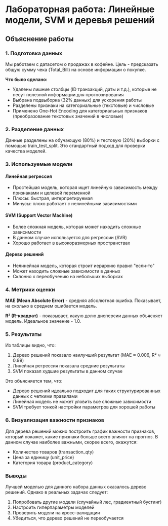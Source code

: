 # Лабораторная работа: Линейные модели, SVM и деревья решений

## Объяснение работы

### 1. Подготовка данных
Мы работаем с датасетом о продажах в кофейне. Цель - предсказать общую сумму чека (Total_Bill) на основе информации о покупке.

**Что было сделано:**
- Удалены лишние столбцы (ID транзакций, даты и т.д.), которые не несут полезной информации для прогнозирования
- Выбрана подвыборка (32% данных) для ускорения работы
- Разделены признаки на категориальные (текстовые) и числовые
- Применено One-Hot Encoding для категориальных признаков (преобразование текстовых значений в числовые)

### 2. Разделение данных
Данные разделены на обучающую (80%) и тестовую (20%) выборки с помощью train_test_split. Это стандартный подход для проверки качества моделей.

### 3. Используемые модели

#### Линейная регрессия
- Простейшая модель, которая ищет линейную зависимость между признаками и целевой переменной
- Плюсы: быстрая, интерпретируемая
- Минусы: плохо работает с нелинейными зависимостями

#### SVM (Support Vector Machine)
- Более сложная модель, которая может находить сложные зависимости
- В данном случае используется для регрессии (SVR)
- Хорошо работает в высокоразмерных пространствах

#### Дерево решений
- Нелинейная модель, которая строит иерархию правил "если-то"
- Может находить сложные зависимости в данных
- Склонно к переобучению на небольших выборках

### 4. Метрики оценки

**MAE (Mean Absolute Error)** - средняя абсолютная ошибка. Показывает, на сколько в среднем ошибается модель.

**R² (R-квадрат)** - показывает, какую долю дисперсии данных объясняет модель. Идеальное значение - 1.0.

### 5. Результаты

Из таблицы видно, что:
1. Дерево решений показало наилучший результат (MAE ≈ 0.006, R² ≈ 0.99)
2. Линейная регрессия показала средние результаты
3. SVM показал худшие результаты в данном случае

Это объясняется тем, что:
- Дерево решений идеально подходит для таких структурированных данных с четкими правилами
- Линейная модель не может уловить все сложные зависимости
- SVM требует тонкой настройки параметров для хорошей работы

### 6. Визуализация важности признаков

Для дерева решений можно построить график важности признаков, который покажет, какие признаки больше всего влияют на прогноз. В данном случае наиболее важными, скорее всего, окажутся:
- Количество товаров (transaction_qty)
- Цена за единицу (unit_price)
- Категория товара (product_category)

### Выводы

Лучшей моделью для данного набора данных оказалось дерево решений. Однако в реальных задачах следует:
1. Попробовать другие модели (случайный лес, градиентный бустинг)
2. Настроить гиперпараметры моделей
3. Проверить модели на кросс-валидации
4. Убедиться, что дерево решений не переобучается
